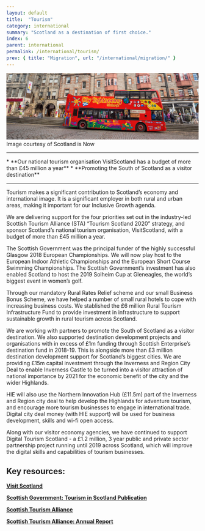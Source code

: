 ```yaml
---
layout: default
title:  "Tourism"
category: international
summary: "Scotland as a destination of first choice."
index: 6
parent: international
permalink: /international/tourism/
prev: { title: "Migration", url: "/international/migration/" }
---
```

![Tourism Photo](/assets/images/pageimages/international5.jpg)  
Image courtesy of Scotland is Now
<br>
<hr>
* **Our national tourism organisation VisitScotland has a budget of more than £45 million a year**
* **Promoting the South of Scotland as a visitor destination**

<hr>

Tourism makes a significant contribution to Scotland’s economy and international image. It is a significant employer in both rural and urban areas, making it important for our Inclusive Growth agenda.

We are delivering support for the four priorities set out in the industry-led Scottish Tourism Alliance (STA) “Tourism Scotland 2020” strategy, and sponsor Scotland’s national tourism organisation, VisitScotland, with a budget of more than £45 million a year.

The Scottish Government was the principal funder of the highly successful Glasgow 2018 European Championships. We will now play host to the European Indoor Athletic Championships and the European Short Course Swimming Championships.  The Scottish Government’s investment has also enabled Scotland to host the 2019 Solheim Cup at Gleneagles, the world’s biggest event in women’s golf.

Through  our mandatory Rural Rates Relief scheme and our small Business Bonus Scheme, we have helped a number of small rural hotels to cope with increasing business costs. We stablished the £6 million Rural Tourism Infrastructure Fund to provide investment in infrastructure to support sustainable growth in rural tourism across Scotland.

We are working with partners to promote the South of Scotland as a visitor destination. We also supported destination development projects and organisations with in excess of £1m funding through Scottish Enterprise’s destination fund in 2018-19. This is alongside more than £3 million destination development support for Scotland’s biggest cities. We are providing £15m capital investment  through the Inverness and Region City Deal to enable Inverness Castle to be turned into a visitor attraction of national importance by 2021 for the economic benefit of the city and the wider Highlands.

HIE  will also use the Northern Innovation Hub (£11.5m) part of the Inverness and Region  city deal to help develop the Highlands for adventure tourism, and encourage more tourism businesses to engage in international trade.  Digital city deal money (with HIE support) will be used for business development, skills and wi-fi open access.

Along with our visitor economy agencies, we have continued to support Digital Tourism Scotland - a £1.2 million, 3 year public and private sector partnership project running until 2019 across Scotland, which will improve the digital skills and capabilities of tourism businesses.

## Key resources:

**[Visit Scotland](https://www.visitscotland.com/)**   

**[Scottish Government: Tourism in Scotland Publication](https://beta.gov.scot/publications/tourism-scotland-economic-contribution-sector/)**  

**[Scottish Tourism Alliance](http://scottishtourismalliance.co.uk/page/national-strategy/)**  

**[Scottish Tourism Alliance: Annual Report](http://scottishtourismalliance.co.uk/uploads/TS2020/TS2018.compressed.pdf)**   




 
